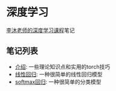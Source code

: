 # 深度学习

[李沐老师的深度学习课程](https://space.bilibili.com/1567748478/channel/seriesdetail?sid=358497)笔记

## 笔记列表

- [介绍](./introduction.ipynb): 一些理论知识点和实用的torch技巧
- [线性回归](./linear_regression.ipynb): 一种很简单的线性回归模型
- [softmax回归](./softmax_regression.ipynb): 一种很简单的分类模型
